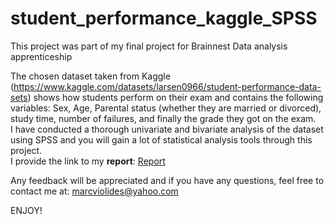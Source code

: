 # student_performance_kaggle_SPSS


This project was part of my final project for Brainnest Data analysis apprenticeship

The chosen dataset taken from Kaggle (https://www.kaggle.com/datasets/larsen0966/student-performance-data-sets) shows how students perform on their exam and contains the following variables: Sex, Age, Parental status (whether they are married or divorced), study time, number of failures, and finally the grade they got on the exam.  
I have conducted a thorough univariate and bivariate analysis of the dataset using SPSS and you will gain a lot of statistical analysis tools through this project.  
I provide the link to my **report**: [Report](https://docs.google.com/document/d/1rpyyhFgjB0iYYYHar9CUZfl45cEYi7Cx/edit?usp=sharing&ouid=116688624539339004078&rtpof=true&sd=true)  
  
Any feedback will be appreciated and if you have any questions, feel free to contact me at: marcviolides@yahoo.com  
  
ENJOY!
